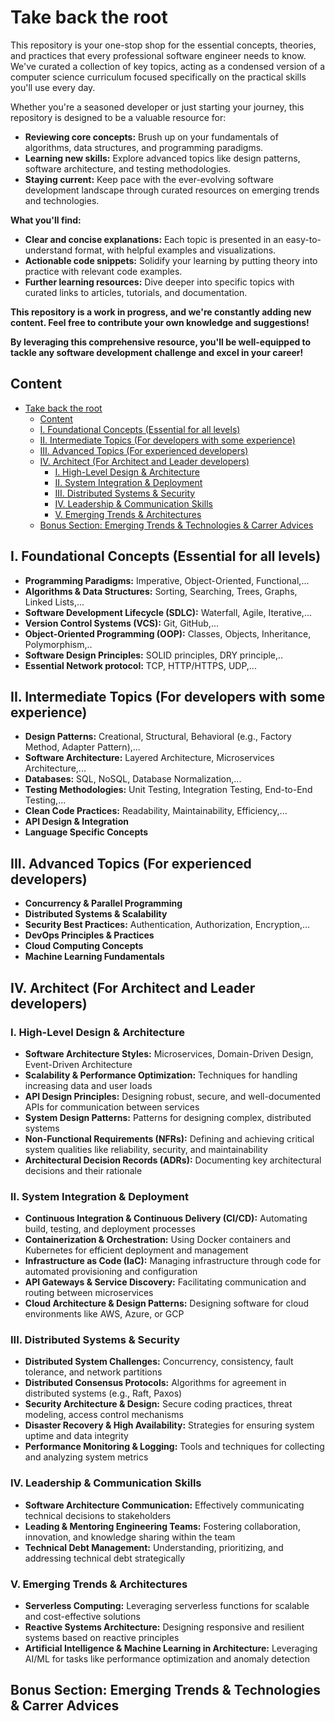 # Take back the root

This repository is your one-stop shop for the essential concepts, theories, and practices that every professional software engineer needs to know. We've curated a collection of key topics, acting as a condensed version of a computer science curriculum focused specifically on the practical skills you'll use every day. 

Whether you're a seasoned developer or just starting your journey, this repository is designed to be a valuable resource for:

* **Reviewing core concepts:** Brush up on your fundamentals of algorithms, data structures, and programming paradigms.
* **Learning new skills:** Explore advanced topics like design patterns, software architecture, and testing methodologies.
* **Staying current:**  Keep pace with the ever-evolving software development landscape through curated resources on emerging trends and technologies.

**What you'll find:**

* **Clear and concise explanations:** Each topic is presented in an easy-to-understand format, with helpful examples and visualizations.
* **Actionable code snippets:**  Solidify your learning by putting theory into practice with relevant code examples.
* **Further learning resources:** Dive deeper into specific topics with curated links to articles, tutorials, and documentation.

**This repository is a work in progress, and we're constantly adding new content. Feel free to contribute your own knowledge and suggestions!**

**By leveraging this comprehensive resource, you'll be well-equipped to tackle any software development challenge and excel in your career!**

## Content
- [Take back the root](#take-back-the-root)
  - [Content](#content)
  - [I. Foundational Concepts (Essential for all levels)](#i-foundational-concepts-essential-for-all-levels)
  - [II. Intermediate Topics (For developers with some experience)](#ii-intermediate-topics-for-developers-with-some-experience)
  - [III. Advanced Topics (For experienced developers)](#iii-advanced-topics-for-experienced-developers)
  - [IV. Architect (For Architect and Leader developers)](#iv-architect-for-architect-and-leader-developers)
    - [I. High-Level Design \& Architecture](#i-high-level-design--architecture)
    - [II. System Integration \& Deployment](#ii-system-integration--deployment)
    - [III. Distributed Systems \& Security](#iii-distributed-systems--security)
    - [IV. Leadership \& Communication Skills](#iv-leadership--communication-skills)
    - [V. Emerging Trends \& Architectures](#v-emerging-trends--architectures)
  - [Bonus Section: Emerging Trends \& Technologies \& Carrer Advices](#bonus-section-emerging-trends--technologies--carrer-advices)


## I. Foundational Concepts (Essential for all levels)

* **Programming Paradigms:** Imperative, Object-Oriented, Functional,...
* **Algorithms & Data Structures:** Sorting, Searching, Trees, Graphs, Linked Lists,...
* **Software Development Lifecycle (SDLC):** Waterfall, Agile, Iterative,...
* **Version Control Systems (VCS):** Git, GitHub,...
* **Object-Oriented Programming (OOP):** Classes, Objects, Inheritance, Polymorphism,..
* **Software Design Principles:** SOLID principles, DRY principle,..
* **Essential Network protocol:** TCP, HTTP/HTTPS, UDP,...

## II. Intermediate Topics (For developers with some experience)

* **Design Patterns:** Creational, Structural, Behavioral (e.g., Factory Method, Adapter Pattern),...
* **Software Architecture:** Layered Architecture, Microservices Architecture,...
* **Databases:** SQL, NoSQL, Database Normalization,...
* **Testing Methodologies:** Unit Testing, Integration Testing, End-to-End Testing,...
* **Clean Code Practices:** Readability, Maintainability, Efficiency,...
* **API Design & Integration**
* **Language Specific Concepts**

## III. Advanced Topics (For experienced developers)

* **Concurrency & Parallel Programming**
* **Distributed Systems & Scalability**
* **Security Best Practices:** Authentication, Authorization, Encryption,...
* **DevOps Principles & Practices**
* **Cloud Computing Concepts**
* **Machine Learning Fundamentals**

## IV. Architect (For Architect and Leader developers)

### I. High-Level Design & Architecture

* **Software Architecture Styles:** Microservices, Domain-Driven Design, Event-Driven Architecture
* **Scalability & Performance Optimization:** Techniques for handling increasing data and user loads
* **API Design Principles:** Designing robust, secure, and well-documented APIs for communication between services
* **System Design Patterns:** Patterns for designing complex, distributed systems
* **Non-Functional Requirements (NFRs):** Defining and achieving critical system qualities like reliability, security, and maintainability
* **Architectural Decision Records (ADRs):** Documenting key architectural decisions and their rationale

### II. System Integration & Deployment

* **Continuous Integration & Continuous Delivery (CI/CD):** Automating build, testing, and deployment processes
* **Containerization & Orchestration:** Using Docker containers and Kubernetes for efficient deployment and management
* **Infrastructure as Code (IaC):** Managing infrastructure through code for automated provisioning and configuration
* **API Gateways & Service Discovery:** Facilitating communication and routing between microservices
* **Cloud Architecture & Design Patterns:**  Designing software for cloud environments like AWS, Azure, or GCP

### III. Distributed Systems & Security

* **Distributed System Challenges:** Concurrency, consistency, fault tolerance, and network partitions
* **Distributed Consensus Protocols:** Algorithms for agreement in distributed systems (e.g., Raft, Paxos)
* **Security Architecture & Design:** Secure coding practices, threat modeling, access control mechanisms
* **Disaster Recovery & High Availability:** Strategies for ensuring system uptime and data integrity
* **Performance Monitoring & Logging:** Tools and techniques for collecting and analyzing system metrics

### IV. Leadership & Communication Skills

* **Software Architecture Communication:** Effectively communicating technical decisions to stakeholders
* **Leading & Mentoring Engineering Teams:** Fostering collaboration, innovation, and knowledge sharing within the team
* **Technical Debt Management:** Understanding, prioritizing, and addressing technical debt strategically

### V. Emerging Trends & Architectures

* **Serverless Computing:** Leveraging serverless functions for scalable and cost-effective solutions
* **Reactive Systems Architecture:** Designing responsive and resilient systems based on reactive principles
* **Artificial Intelligence & Machine Learning in Architecture:**  Leveraging AI/ML for tasks like performance optimization and anomaly detection

## Bonus Section: Emerging Trends & Technologies & Carrer Advices

